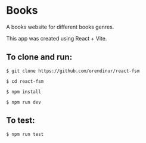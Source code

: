 # Books

A books website for different books genres.

This app was created using React + Vite.

## To clone and run:

```
$ git clone https://github.com/orendinur/react-fsm

$ cd react-fsm

$ npm install

$ npm run dev

```

## To test:

```
$ npm run test
```

